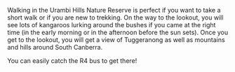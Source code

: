 Walking in the Urambi Hills Nature Reserve is perfect if you want to take a short walk or if you are new to trekking. On the way to the lookout, you will see lots of kangaroos lurking around the bushes if you came at the right time (in the early morning or in the afternoon before the sun sets). Once you get to the lookout, you will get a view of Tuggeranong as well as mountains and hills around South Canberra.

You can easily catch the R4 bus to get there!

